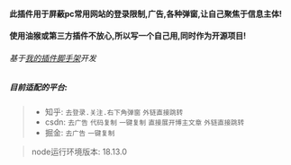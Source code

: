 <!--
 * @Date: 2023-03-27 11:36:17
 * @LastEditors: xzz
 * @LastEditTime: 2023-04-15 10:11:39
-->

#### 此插件用于屏蔽pc常用网站的登录限制,广告,各种弹窗,让自己聚焦于信息主体!

#### 使用油猴或第三方插件不放心,所以写一个自己用,同时作为开源项目!

###### 基于[我的插件脚手架](https://github.com/xzz2021/crx-cli)开发


##### 目前适配的平台:

> * 知乎: `去登录.关注.右下角弹窗` `外链直接跳转`
> * csdn: `去广告` `代码复制` `一键复制` `直接展开博主文章` `外链直接跳转`
> * 掘金: `去广告` `一键复制`

> node运行环境版本: 18.13.0